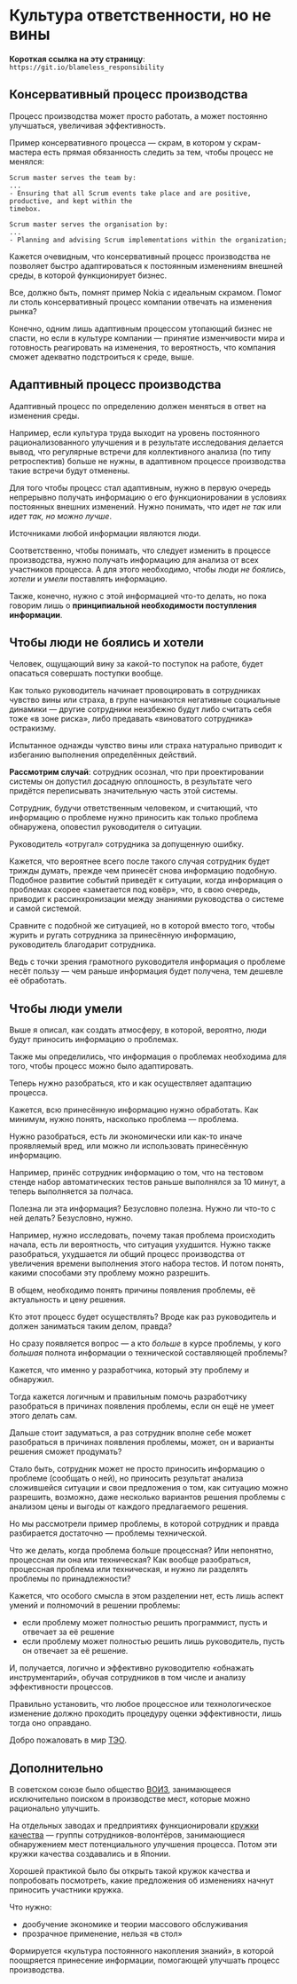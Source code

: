 # Культура ответственности, но не вины

**Короткая ссылка на эту страницу**: `https://git.io/blameless_responsibility`

## Консервативный процесс производства

Процесс производства может просто работать, а может постоянно улучшаться, увеличивая эффективность.

Пример консервативного процесса — скрам, в котором у скрам-мастера есть прямая обязанность следить за тем, чтобы процесс не менялся:

```
Scrum master serves the team by:
...
- Ensuring that all Scrum events take place and are positive, productive, and kept within the
timebox.

Scrum master serves the organisation by:
...
- Planning and advising Scrum implementations within the organization;
```

Кажется очевидным, что консервативный процесс производства не позволяет быстро адаптироваться к постоянным изменениям внешней среды, в которой функционирует бизнес.

Все, должно быть, помнят пример Nokia с идеальным скрамом. Помог ли столь консервативный процесс компании отвечать на изменения рынка?

Конечно, одним лишь адаптивным процессом утопающий бизнес не спасти, но если в культуре компании — принятие изменчивости мира и готовность реагировать на изменения, то вероятность, что компания сможет адекватно подстроиться к среде, выше. 

## Адаптивный процесс производства

Адаптивный процесс по определению должен меняться в ответ на изменения среды.

Например, если культура труда выходит на уровень постоянного рационализованного улучшения и в результате исследования делается вывод, что регулярные встречи для коллективного анализа (по типу ретроспектив) больше не нужны, в адаптивном процессе производства такие встречи будут отменены.

Для того чтобы процесс стал адаптивным, нужно в первую очередь непрерывно получать информацию о его функционировании в условиях постоянных внешних изменений. Нужно понимать, что идет _не так_ или _идет так, но можно лучше_.

Источниками любой информации являются люди.

Соответственно, чтобы понимать, что следует изменить в процессе производства, нужно получать информацию для анализа от всех участников процесса. А для этого необходимо, чтобы люди _не боялись_, _хотели_ и _умели_ поставлять информацию.

Также, конечно, нужно с этой информацией что-то делать, но пока говорим лишь о **принципиальной необходимости поступления информации**.

## Чтобы люди не боялись и хотели

Человек, ощущающий вину за какой-то поступок на работе, будет опасаться совершать поступки вообще.

Как только руководитель начинает провоцировать в сотрудниках чувство вины или страха, в групе начинаются негативные социальные динамики — другие сотрудники неизбежно будут либо считать себя тоже «в зоне риска», либо предавать «виноватого сотрудника» остракизму.

Испытанное однажды чувство вины или страха натурально приводит к избеганию выполнения определённых действий.

**Рассмотрим случай**: сотрудник осознал, что при проектировании системы он допустил досадную оплошность, в результате чего придётся переписывать значительную часть этой системы.

Сотрудник, будучи ответственным человеком, и считающий, что информацию о проблеме нужно приносить как только проблема обнаружена, оповестил руководителя о ситуации.

Руководитель «отругал» сотрудника за допущенную ошибку.

Кажется, что вероятнее всего после такого случая сотрудник будет трижды думать, прежде чем принесёт снова информацию подобную. Подобное развитие событий приведёт к ситуации, когда информация о проблемах скорее «заметается под ковёр», что, в свою очередь, приводит к рассинхронизации между знаниями руководства о системе и самой системой.

Сравните с подобной же ситуацией, но в которой вместо того, чтобы журить и ругать сотрудника за принесённую информацию, руководитель благодарит сотрудника.

Ведь с точки зрения грамотного руководителя информация о проблеме несёт пользу — чем раньше информация будет получена, тем дешевле её обработать.

## Чтобы люди умели

Выше я описал, как создать атмосферу, в которой, вероятно, люди будут приносить информацию о проблемах.

Также мы определились, что информация о проблемах необходима для того, чтобы процесс можно было адаптировать.

Теперь нужно разобраться, кто и как осуществляет адаптацию процесса.

Кажется, всю принесённую информацию нужно обработать. Как минимум, нужно понять, насколько проблема — проблема.

Нужно разобраться, есть ли экономически или как-то иначе проявляемый вред, или можно ли использовать принесённую информацию.

Например, принёс сотрудник информацию о том, что на тестовом стенде набор автоматических тестов раньше выполнялся за 10 минут, а теперь выполняется за полчаса.

Полезна ли эта информация? Безусловно полезна. Нужно ли что-то с ней делать? Безусловно, нужно.

Например, нужно исследовать, почему такая проблема происходить начала, есть ли вероятность, что ситуация ухудшится. Нужно также разобраться, ухудшается ли общий процесс производства от увеличения времени выполнения этого набора тестов. И потом понять, какими способами эту проблему можно разрешить.

В общем, необходимо понять причины появления проблемы, её актуальность и цену решения.

Кто этот процесс будет осуществлять? Вроде как раз руководитель и должен заниматься таким делом, правда?

Но сразу появляется вопрос — а кто _больше_ в курсе проблемы, у кого _большая_ полнота информации о технической составляющей проблемы?

Кажется, что именно у разработчика, который эту проблему и обнаружил.

Тогда кажется логичным и правильным помочь разработчику разобраться в причинах появления проблемы, если он ещё не умеет этого делать сам.

Дальше стоит задуматься, а раз сотрудник вполне себе может разобраться в причинах появления проблемы, может, он и варианты решения сможет продумать?

Стало быть, сотрудник может не просто приносить информацию о проблеме (сообщать о ней), но приносить результат анализа сложившейся ситуации и свои предложения о том, как ситуацию можно разрешить, возможно, даже несколько вариантов решения проблемы с анализом цены и выгоды от каждого предлагаемого решения.

Но мы рассмотрели пример проблемы, в которой сотрудник и правда разбирается достаточно — проблемы технической.

Что же делать, когда проблема больше процессная? Или непонятно, процессная ли она или техническая? Как вообще разобраться, процессная проблема или техническая, и нужно ли разделять проблемы по принадлежности?

Кажется, что особого смысла в этом разделении нет, есть лишь аспект умений и полномочий в решении проблемы:
- если проблему может полностью решить программист, пусть и отвечает за её решение
- если проблему может полностью решить лишь руководитель, пусть он отвечает за её решение.

И, получается, логично и эффективно руководителю «обнажать инструментарий», обучая сотрудников в том числе и анализу эффективности процессов.

Правильно установить, что любое процессное или технологическое изменение должно проходить процедуру оценки эффективности, лишь тогда оно оправдано.

Добро пожаловать в мир [ТЭО](https://ru.wikipedia.org/wiki/Технико-экономическое_обоснование).

## Дополнительно

В советском союзе было общество [ВОИЗ](https://ru.wikipedia.org/wiki/Всесоюзное_общество_изобретателей_и_рационализаторов), занимающееся исключительно поиском в производстве мест, которые можно рационально улучшить.

На отдельных заводах и предприятиях функционировали [кружки качества](https://ru.wikipedia.org/wiki/Кружок_качества) — группы сотрудников-волонтёров, занимающиеся обнаружением мест потенциального улучшения процесса. Потом эти кружки качества создавались и в Японии.

Хорошей практикой было бы открыть такой кружок качества и попробовать посмотреть, какие предложения об изменениях начнут приносить участники кружка.

Что нужно:
- дообучение экономике и теории массового обслуживания
- прозрачное применение, нельзя «в стол»

Формируется «культура постоянного накопления знаний», в которой поощряется принесение информации, помогающей улучшать процесс производства.

